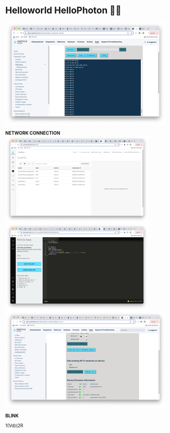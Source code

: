 # Helloworld HelloPhoton 🙌🏻 #
<img width=920 src="hello.png">

**NETWORK CONNECTION**  
<img width=450 src="false.png">  <img width=450 src="macaddress.png"> 
<img width=920 src="network.png">

**BLINK**


  
1(Vd)(2R
